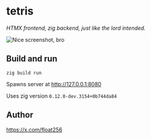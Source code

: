 # tetris

_HTMX frontend, zig backend, just like the lord intended._

![Nice screenshot, bro](docs/screenshot.png)

## Build and run

`zig build run`

Spawns server at http://127.0.0.1:8080

Uses zig version `0.12.0-dev.3154+0b744da84`

## Author

https://x.com/float256

